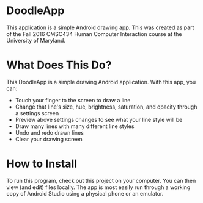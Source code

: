 # DoodleApp

This application is a simple Android drawing app. This was created as part of the Fall 2016 CMSC434 Human Computer Interaction course at the University of Maryland.

# What Does This Do?

This DoodleApp is a simple drawing Android application. With this app, you can:
* Touch your finger to the screen to draw a line
* Change that line's size, hue, brightness, saturation, and opacity through a settings screen
* Preview above settings changes to see what your line style will be
* Draw many lines with many different line styles
* Undo and redo drawn lines
* Clear your drawing screen

# How to Install

To run this program, check out this project on your computer. You can then view (and edit) files locally.
The app is most easily run through a working copy of Android Studio using a physical phone or an emulator.
